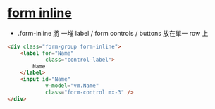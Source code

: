 # [form inline](https://getbootstrap.com/docs/4.0/components/forms/#inline-forms)


- .form-inline 將 一堆 label / form controls / buttons 放在單一 row 上

```html
<div class="form-group form-inline">
    <label for="Name"
            class="control-label">
        Name
    </label>
    <input id="Name"
            v-model="vm.Name"
            class="form-control mx-3" />
</div>
```